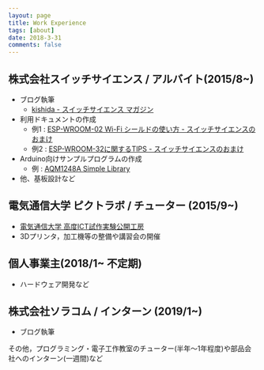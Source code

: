 ```yaml
---
layout: page
title: Work Experience
tags: [about]
date: 2018-3-31
comments: false
---
```



## 株式会社スイッチサイエンス / アルバイト(2015/8~)
  * ブログ執筆
    * [kishida - スイッチサイエンス マガジン](http://mag.switch-science.com/author/kishida/)
  * 利用ドキュメントの作成
    * 例1 : [ESP-WROOM-02 Wi-Fi シールドの使い方 - スイッチサイエンスのおまけ](http://trac.switch-science.com/wiki/ESP-WROOM-02_AT)
    * 例2 : [ESP-WROOM-32に関するTIPS - スイッチサイエンスのおまけ](https://trac.switch-science.com/wiki/esp32_tips)
  * Arduino向けサンプルプログラムの作成
    * 例 : [AQM1248A Simple Library](https://github.com/SWITCHSCIENCE/samplecodes/tree/master/AQM1248A_breakout/Arduino/AQM1248A_lib)
  * 他、基板設計など

## 電気通信大学 ピクトラボ / チューター (2015/9~)
  * [電気通信大学 高度ICT試作実験公開工房](http://www.pict-lab.uec.ac.jp/)
  * 3Dプリンタ，加工機等の整備や講習会の開催

## 個人事業主(2018/1~ 不定期)
  * ハードウェア開発など

## 株式会社ソラコム / インターン (2019/1~)
  * ブログ執筆

その他，プログラミング・電子工作教室のチューター(半年～1年程度)や部品会社へのインターン(一週間)など